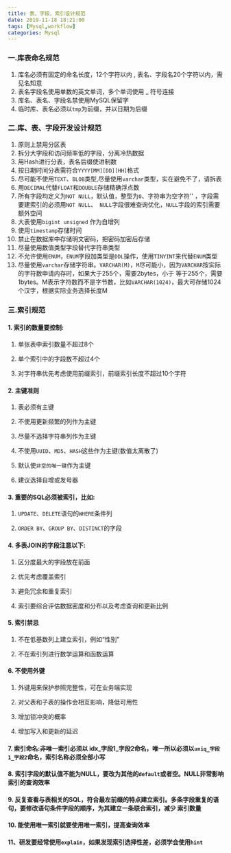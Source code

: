```yaml
---
title: 表、字段、索引设计规范
date: 2019-11-18 18:21:00
tags: [Mysql,workflow]
categories: Mysql
---
```


<!-- more -->

### 一.库表命名规范

1. 库名必须有固定的命名长度，12个字符以内 ,  表名、字段名20个字符以内，需见名知意
2. 表名字段名使用单数的英文单词，多个单词使用 _ 符号连接
3. 库名、表名、字段名禁使用MySQL保留字
4. 临时库、表名必须以`tmp`为前缀，并以日期为后缀

### 二.库、表、字段开发设计规范

1. 原则上禁用分区表
2. 拆分大字段和访问频率低的字段，分离冷热数据
3. 用Hash进行分表，表名后缀使进制数
4. 按日期时间分表需符合`YYYY[MM][DD][HH]`格式
5. 尽可能不使用`TEXT`、`BLOB`类型,尽量使用`varchar`类型，实在避免不了，请拆表
6. 用`DECIMAL`代替`FLOAT`和`DOUBLE`存储精确浮点数
7. 所有字段均定义为`NOT NULL`，默认值，整型为`0`、字符串为空字符'' ，字段需要建索引的必须用`NOT NULL`、` NULL`字段很难查询优化，`NULL`字段的索引需要额外空间
8. 大表使用`bigint unsigned` 作为自增列
9. 使用`timestamp`存储时间
10. 禁止在数据库中存储明文密码，把密码加密后存储
11. 尽量使用数值类型字段替代字符串类型
12. 不允许使用`ENUM`，`ENUM`字段加类型是`DDL`操作，使用`TINYINT`来代替`ENUM`类型
13. 尽量使用`varchar`存储字符串。`VARCHAR(M)`，`M`尽可能小，因为`VARCHAR`按实际的字符数申请内存时，如果大于255个，需要2bytes，小于 等于255个，需要1bytes。M表示字符数而不是字节数，比如`VARCHAR(1024)`，最大可存储1024个汉字，根据实际业务选择长度M



### 三.索引规范

#### 1. 索引的数量要控制:

1. 单张表中索引数量不超过8个

2. 单个索引中的字段数不超过4个

3. 对字符串优先考虑使用前缀索引，前缀索引长度不超过10个字符

#### 2. 主键准则

1. 表必须有主键

2. 不使用更新频繁的列作为主键

3. 尽量不选择字符串列作为主键

4. 不使用`UUID`、`MD5`、`HASH`这些作为主键(数值太离散了)

5. 默认使`非空的唯一键`作为主键

6. 建议选择自增或发号器

#### 3. 重要的SQL必须被索引，比如:

1. `UPDATE`、`DELETE`语句的`WHERE`条件列

2. `ORDER BY`、`GROUP BY`、`DISTINCT`的字段

#### 4. 多表JOIN的字段注意以下:

1. 区分度最大的字段放在前面

2. 优先考虑覆盖索引

3. 避免冗余和重复索引

4. 索引要综合评估数据密度和分布以及考虑查询和更新比例

#### 5. 索引禁忌

1. 不在低基数列上建立索引，例如“性别”

2. 不在索引列进行数学运算和函数运算

#### 6. 不使用外键

1. 外键用来保护参照完整性，可在业务端实现

2. 对父表和子表的操作会相互影响，降低可用性

3. 增加锁冲突的概率

4. 增加写入和更新的延迟

#### 7. 索引命名:非唯一索引必须以 idx_字段1_字段2命名，唯一所以必须以`uniq_字段1_字段2`命名，索引名称必须全部小写

#### 8. 索引字段的默认值不能为NULL，要改为其他的`default`或者空。NULL非常影响索引的查询效率

#### 9. 反复查看与表相关的SQL，符合最左前缀的特点建立索引。多条字段重复的语句，要修改语句条件字段的顺序，为其建立一条联合索引，减少 索引数量

#### 10. 能使用唯一索引就要使用唯一索引，提高查询效率

#### 11、研发要经常使用`explain`，如果发现索引选择性差，必须学会使用`hint`